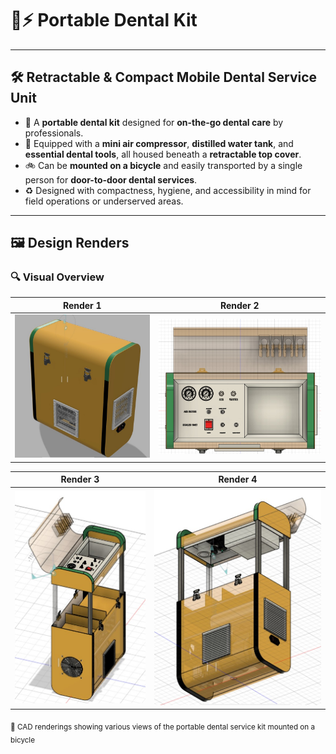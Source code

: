 # 🦷⚡ Portable Dental Kit

---

## 🛠️ Retractable & Compact Mobile Dental Service Unit

- 🧳 A **portable dental kit** designed for **on-the-go dental care** by professionals.
- 💨 Equipped with a **mini air compressor**, **distilled water tank**, and **essential dental tools**, all housed beneath a **retractable top cover**.
- 🚲 Can be **mounted on a bicycle** and easily transported by a single person for **door-to-door dental services**.
- ♻️ Designed with compactness, hygiene, and accessibility in mind for field operations or underserved areas.

---

## 🖼️ Design Renders

### 🔍 Visual Overview

| Render 1 | Render 2 |
|----------|----------|
| ![Render Image 1](/Portable_Dental_kit/images/dent0.jpg) | ![Render Image 2](/Portable_Dental_kit/images/dent1.jpg) |

| Render 3 | Render 4 |
|----------|----------|
| ![Render Image 3](/Portable_Dental_kit/images/dent2.jpg) | ![Render Image 4](/Portable_Dental_kit/images/dent3.jpg) |

<sub>📸 CAD renderings showing various views of the portable dental service kit mounted on a bicycle</sub>
